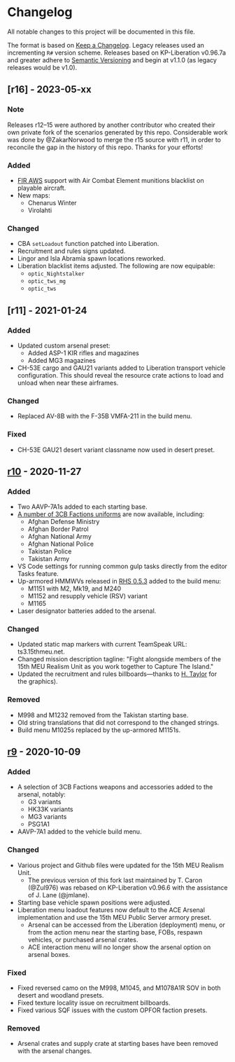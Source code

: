 # Changelog

All notable changes to this project will be documented in this file.

The format is based on [Keep a Changelog](https://keepachangelog.com/en/1.0.0/). Legacy releases used an incrementing `R#` version scheme. Releases based on KP-Liberation v0.96.7a and greater adhere to [Semantic Versioning](https://semver.org/spec/v2.0.0.html) and begin at v1.1.0 (as legacy releases would be v1.0).

## [r16] - 2023-05-xx

### Note

Releases r12–15 were authored by another contributor who created their own private fork of the scenarios generated by this repo. Considerable work was done by @ZakarNorwood to merge the r15 source with r11, in order to reconcile the gap in the history of this repo. Thanks for your efforts!

### Added

- [FIR AWS](https://steamcommunity.com/sharedfiles/filedetails/?id=366425329) support with Air Combat Element munitions blacklist on playable aircraft.
- New maps:
  - Chenarus Winter
  - Virolahti

### Changed

- CBA `setLoadout` function patched into Liberation.
- Recruitment and rules signs updated.
- Lingor and Isla Abramia spawn locations reworked.
- Liberation blacklist items adjusted. The following are now equipable:
  - `optic_Nightstalker`
  - `optic_tws_mg`
  - `optic_tws`

## [r11] - 2021-01-24

### Added

- Updated custom arsenal preset:
  - Added ASP-1 KIR rifles and magazines
  - Added MG3 magazines
- CH-53E cargo and GAU21 variants added to Liberation transport vehicle configuration. This should reveal the resource crate actions to load and unload when near these airframes.

### Changed

- Replaced AV-8B with the F-35B VMFA-211 in the build menu.

### Fixed

- CH-53E GAU21 desert variant classname now used in desert preset.

## [r10] - 2020-11-27

### Added

- Two AAVP-7A1s added to each starting base.
- [A number of 3CB Factions uniforms](https://github.com/15thmeu/Liberation/issues/25) are now available, including:
  - Afghan Defense Ministry
  - Afghan Border Patrol
  - Afghan National Army
  - Afghan National Police
  - Takistan Police
  - Takistan Army
- VS Code settings for running common gulp tasks directly from the editor Tasks feature.
- Up-armored HMMWVs released in [RHS 0.5.3](http://www.rhsmods.org/mod/2#0.5.3) added to the build menu:
  - M1151 with M2, Mk19, and M240
  - M1152 and resupply vehicle (RSV) variant
  - M1165
- Laser designator batteries added to the arsenal.

### Changed

- Updated static map markers with current TeamSpeak URL: ts3.15thmeu.net.
- Changed mission description tagline: "Fight alongside members of the 15th MEU Realism Unit as you work together to Capture The Island."
- Updated the recruitment and rules billboards—thanks to [H. Taylor](https://15thmeu.net/index.php?/profile/169-1stlt-h-taylor/) for the graphics).

### Removed

- M998 and M1232 removed from the Takistan starting base.
- Old string translations that did not correspond to the changed strings.
- Build menu M1025s replaced by the up-armored M1151s.

## [r9] - 2020-10-09

### Added

- A selection of 3CB Factions weapons and accessories added to the arsenal, notably:
  - G3 variants
  - HK33K variants
  - MG3 variants
  - PSG1A1
- AAVP-7A1 added to the vehicle build menu.

### Changed

- Various project and Github files were updated for the 15th MEU Realism Unit.
  - The previous version of this fork last maintained by T. Caron (@Zul976) was rebased on KP-Liberation v0.96.6 with the assistance of J. Lane (@jmlane).
- Starting base vehicle spawn positions were adjusted.
- Liberation menu loadout features now default to the ACE Arsenal implementation and use the 15th MEU Public Server armory preset.
  - Arsenal can be accessed from the Liberation (deployment) menu, or from the action menu near the starting base, FOBs, respawn vehicles, or purchased arsenal crates.
  - ACE interaction menu will no longer show the arsenal option on arsenal boxes.

### Fixed

- Fixed reversed camo on the M998, M1045, and M1078A1R SOV in both desert and woodland presets.
- Fixed texture locality issue on recruitment billboards.
- Fixed various SQF issues with the custom OPFOR faction presets.

### Removed

- Arsenal crates and supply crate at starting bases have been removed with the arsenal changes.

[Unreleased]: https://github.com/15thmeu/Liberation/compare/r9...HEAD
[r9]: https://github.com/15thmeu/Liberation/compare/v0.96.6...r9
[r10]: https://github.com/15thmeu/Liberation/compare/r9...r10
